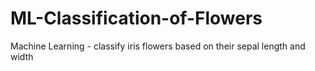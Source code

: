 # ML-Classification-of-Flowers
Machine Learning - classify iris flowers based on their sepal length and width
